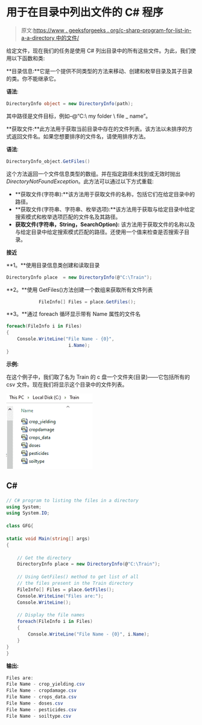 # 用于在目录中列出文件的 C# 程序

> 原文:[https://www . geeksforgeeks . org/c-sharp-program-for-list-in-a-a-directory 中的文件/](https://www.geeksforgeeks.org/c-sharp-program-for-listing-the-files-in-a-directory/)

给定文件，现在我们的任务是使用 C# 列出目录中的所有这些文件。为此，我们使用以下函数和类:

**目录信息:**它是一个提供不同类型的方法来移动、创建和枚举目录及其子目录的类。你不能继承它。

**语法**:

```cs
DirectoryInfo object = new DirectoryInfo(path);
```

其中路径是文件目标，例如–@“C:\ my folder \ file _ name”。

**获取文件:**此方法用于获取当前目录中存在的文件列表。该方法以未排序的方式返回文件名。如果您想要排序的文件名，请使用排序方法。

**语法**:

```cs
DirectoryInfo_object.GetFiles()
```

这个方法返回一个文件信息类型的数组。并在指定路径未找到或无效时抛出*DirectoryNotFoundException*。此方法可以通过以下方式重载:

*   **获取文件(字符串):**该方法用于获取文件的名称，包括它们在给定目录中的路径。
*   **获取文件(字符串、字符串、枚举选项):**该方法用于获取与给定目录中给定搜索模式和枚举选项匹配的文件名及其路径。
*   **获取文件(字符串，String，SearchOption):** 该方法用于获取文件的名称以及与给定目录中给定搜索模式匹配的路径。还使用一个值来检查是否搜索子目录。

**接近**

**1。**使用目录信息类创建和读取目录

```cs
DirectoryInfo place  = new DirectoryInfo(@"C:\Train");
```

**2。**使用 GetFiles()方法创建一个数组来获取所有文件列表

```cs
            FileInfo[] Files = place.GetFiles();
```

**3。**通过 foreach 循环显示带有 Name 属性的文件名

```cs
foreach(FileInfo i in Files)
{           
    Console.WriteLine("File Name - {0}",
                       i.Name);
}
```

**示例:**

在这个例子中，我们取了名为 Train 的 c 盘一个文件夹(目录)——它包括所有的 csv 文件。现在我们将显示这个目录中的文件列表。

![](img/a3d50e64adb1d55ec4995cd89befa75b.png)

## C#

```cs
// C# program to listing the files in a directory
using System;
using System.IO;

class GFG{

static void Main(string[] args)
{

    // Get the directory
    DirectoryInfo place = new DirectoryInfo(@"C:\Train");

    // Using GetFiles() method to get list of all
    // the files present in the Train directory
    FileInfo[] Files = place.GetFiles();
    Console.WriteLine("Files are:");
    Console.WriteLine();

    // Display the file names
    foreach(FileInfo i in Files)
    {
        Console.WriteLine("File Name - {0}", i.Name);
    }
}
}
```

**输出:**

```cs
Files are:
File Name - crop_yielding.csv
File Name - cropdamage.csv
File Name - crops_data.csv
File Name - doses.csv
File Name - pesticides.csv
File Name - soiltype.csv
```